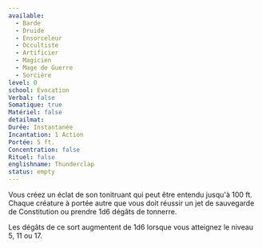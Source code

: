 ```yaml
---
available:
  - Barde
  - Druide
  - Ensorceleur
  - Occultiste
  - Artificier
  - Magicien
  - Mage de Guerre
  - Sorcière
level: 0
school: Évocation
Verbal: false
Somatique: true
Matériel: false
detailmat:
Durée: Instantanée
Incantation: 1 Action
Portée: 5 ft.
Concentration: false
Rituel: false
englishname: Thunderclap
status: empty
---
```

Vous créez un éclat de son tonitruant qui peut être entendu jusqu'à 100 ft. Chaque créature à portée autre que vous doit réussir un jet de sauvegarde de Constitution ou prendre 1d6 dégâts de tonnerre.

Les dégâts de ce sort augmentent de 1d6 lorsque vous atteignez le niveau 5, 11 ou 17.
